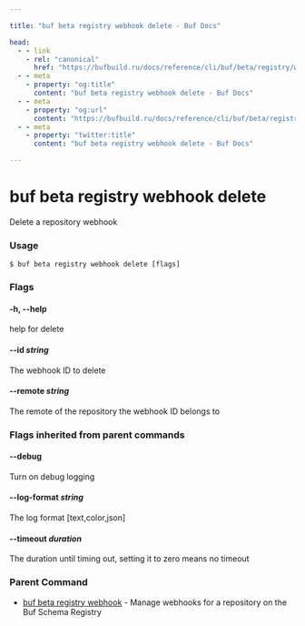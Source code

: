 ```yaml
---

title: "buf beta registry webhook delete - Buf Docs"

head:
  - - link
    - rel: "canonical"
      href: "https://bufbuild.ru/docs/reference/cli/buf/beta/registry/webhook/delete/"
  - - meta
    - property: "og:title"
      content: "buf beta registry webhook delete - Buf Docs"
  - - meta
    - property: "og:url"
      content: "https://bufbuild.ru/docs/reference/cli/buf/beta/registry/webhook/delete/"
  - - meta
    - property: "twitter:title"
      content: "buf beta registry webhook delete - Buf Docs"

---
```


# buf beta registry webhook delete

Delete a repository webhook

### Usage

```console
$ buf beta registry webhook delete [flags]
```

### Flags

#### \-h, --help

help for delete

#### \--id _string_

The webhook ID to delete

#### \--remote _string_

The remote of the repository the webhook ID belongs to

### Flags inherited from parent commands

#### \--debug

Turn on debug logging

#### \--log-format _string_

The log format \[text,color,json\]

#### \--timeout _duration_

The duration until timing out, setting it to zero means no timeout

### Parent Command

- [buf beta registry webhook](../) - Manage webhooks for a repository on the Buf Schema Registry
